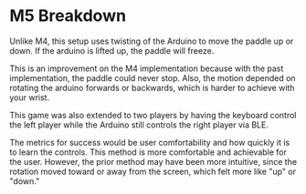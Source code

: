 # M5 Breakdown

Unlike M4, this setup uses twisting of the Arduino to move the paddle up or down. If the arduino is lifted up, the paddle will freeze.

This is an improvement on the M4 implementation because with the past implementation, the paddle could never stop. Also, the motion depended on rotating the arduino forwards or backwards, which is harder to achieve with your wrist.

This game was also extended to two players by having the keyboard control the left player while the Arduino still controls the right player via BLE.

The metrics for success would be user comfortability and how quickly it is to learn the controls. This method is more comfortable and achievable for the user. However, the prior method may have been more intuitive, since the rotation moved toward or away from the screen, which felt more like "up" or "down."
